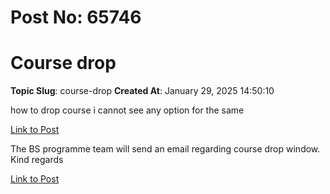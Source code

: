 # Post No: 65746
# Course drop
**Topic Slug**: course-drop
**Created At**: January 29, 2025 14:50:10

how to drop course i cannot see any option for the same

[Link to Post](https://discourse.onlinedegree.iitm.ac.in/t/course-drop/587564)

The BS programme team will send an email regarding course drop window.
Kind regards

[Link to Post](https://discourse.onlinedegree.iitm.ac.in/t/course-drop/587566)

